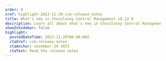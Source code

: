 ```yaml
---
order: 0
xref: highlight-2023-11-29-ccm-release-notes
title: What's new in Chocolatey Central Management v0.12.0
description: Learn all about what's new in Chocolatey Central Management v0.12.0, including the ability to generate Deployment Plans from various different contexts, for example, from a Group, a Computer, or a piece of Software.
showInSidebar: false
highlight:
  postedDateTime: 2023-11-29T00:00:00Z
  ctaXref: ccm-release-notes
  ctaAnchor: november-29-2023
  ctaText: Read the release notes
---
```

